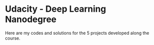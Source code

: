  # Udacity - Deep Learning Nanodegree
Here are my codes and solutions for the 5 projects developed along the course.
